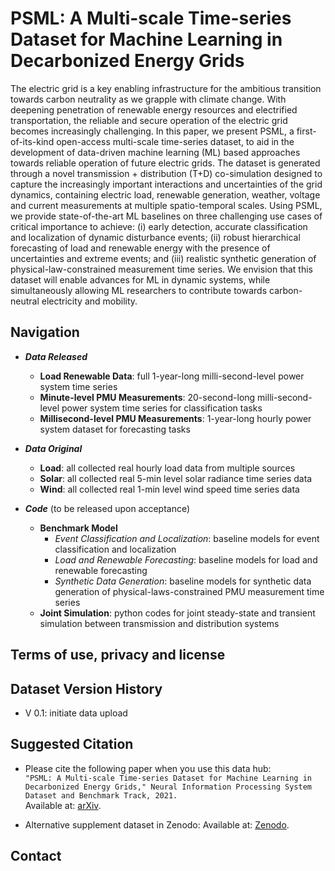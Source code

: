# PSML: A Multi-scale Time-series Dataset for Machine Learning in Decarbonized Energy Grids
The electric grid is a key enabling infrastructure for the ambitious transition towards carbon neutrality as we grapple with climate change. With deepening penetration of renewable energy resources and electrified transportation, the reliable and secure operation of the electric grid becomes increasingly challenging. In this paper, we present PSML, a first-of-its-kind open-access multi-scale time-series dataset, to aid in the development of data-driven machine learning (ML) based approaches towards reliable operation of future electric grids. The dataset is generated through a novel transmission + distribution (T+D) co-simulation designed to capture the increasingly important interactions and uncertainties of the grid dynamics, containing electric load, renewable generation, weather, voltage and current measurements at multiple spatio-temporal scales. Using PSML, we provide state-of-the-art ML baselines on three challenging use cases of critical importance to achieve: (i) early detection, accurate classification and localization of dynamic disturbance events; (ii) robust hierarchical forecasting of load and renewable energy with the presence of uncertainties and extreme events; and (iii) realistic synthetic generation of physical-law-constrained measurement time series. We envision that this dataset will enable advances for ML in dynamic systems, while simultaneously allowing ML researchers to contribute towards carbon-neutral electricity and mobility. 

## Navigation
- ***Data Released***
  -  **Load Renewable Data**: full 1-year-long milli-second-level power system time series
  -  **Minute-level PMU Measurements**: 20-second-long milli-second-level power system time series for classification tasks
  -  **Millisecond-level PMU Measurements**: 1-year-long hourly power system dataset for forecasting tasks
  

- ***Data Original***
  - **Load**: all collected real hourly load data from multiple sources
  - **Solar**: all collected real 5-min level solar radiance time series data
  - **Wind**: all collected real 1-min level wind speed time series data

- ***Code*** (to be released upon acceptance)
  - **Benchmark Model**
    - *Event Classification and Localization*: baseline models for event classification and localization
    - *Load and Renewable Forecasting*: baseline models for load and renewable forecasting
    - *Synthetic Data Generation*: baseline models for synthetic data generation of physical-laws-constrained PMU measurement time series
  - **Joint Simulation**: python codes for joint steady-state and transient simulation between transmission and distribution systems

## Terms of use, privacy and license

## Dataset Version History
- V 0.1: initiate data upload

## Suggested Citation
- Please cite the following paper when you use this data hub:  
`
"PSML: A Multi-scale Time-series Dataset for Machine Learning in Decarbonized Energy Grids," Neural Information Processing System Dataset and Benchmark Track, 2021.
`\
Available at: [arXiv](https://arxiv.org/abs/XXXXXXXXXXXXXX).

- Alternative supplement dataset in Zenodo:
Available at: [Zenodo](https://zenodo.org/deposit/5130612#).

## Contact
